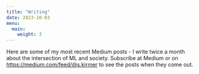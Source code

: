 ```yaml
---
title: "Writing"
date: 2023-10-03
menu:
  main:
    weight: 3
---
```


Here are some of my most recent Medium posts - I write twice a month about the intersection of ML and society. Subscribe at Medium or on https://medium.com/feed/@s.kirmer to see the posts when they come out.
